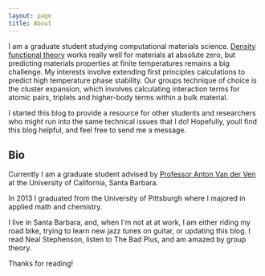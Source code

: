 ```yaml
---
layout: page
title: About
---
```


I am a graduate student studying computational materials science. [Density functional theory](https://en.wikipedia.org/wiki/Density_functional_theory "DFT Wiki") works really well for materials at absolute zero, but predicting materials properties at finite temperatures remains a big challenge. My interests involve extending first principles calculations to predict high temperature phase stability. Our groups technique of choice is the cluster expansion, which involves calculating interaction terms for atomic pairs, triplets and higher-body terms within a bulk material.  

I started this blog to provide a resource for other students and researchers who might run into the same technical issues that I do! Hopefully, youll find this blog helpful, and feel free to send me a message. 



## Bio 

Currently I am a graduate student advised by [Professor Anton Van der Ven](https://vandervengroup.materials.ucsb.edu/) at the University of California, Santa Barbara.

In 2013 I graduated from the University of Pittsburgh where I majored in applied math and chemistry.

I live in Santa Barbara, and, when I'm not at at work, I am either riding my road bike, trying to learn new jazz tunes on guitar, or updating this blog. I read Neal Stephenson, listen to The Bad Plus, and am amazed by group theory.

Thanks for reading!

